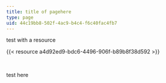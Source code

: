 ```yaml
---
title: title of pagehere
type: page
uid: 44c19bb8-502f-4ac9-b4c4-f6c40fac4fb7
---
```

test with a resource

{{< resource a4d92ed9-bdc6-4496-906f-b89b8f38d592 >}}

 

test here